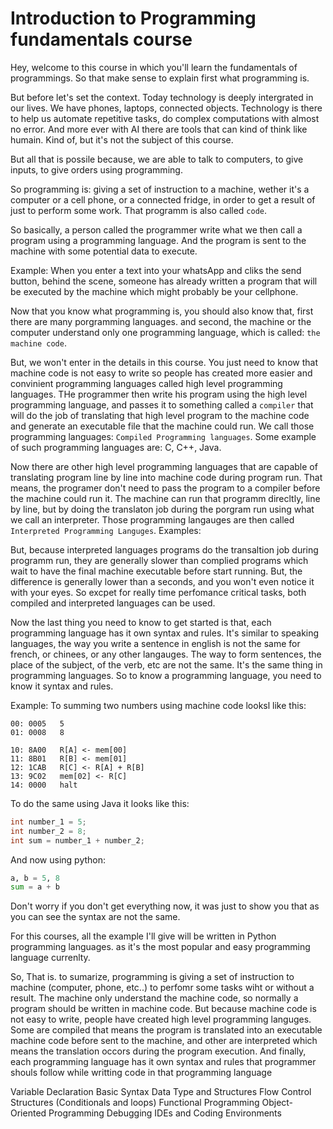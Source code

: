 # Introduction to Programming fundamentals course

Hey, welcome to this course in which you'll learn the fundamentals of programmings.
So that make sense to explain first what programming is.

But before let's set the context.
Today technology is deeply intergrated in our lives. We have phones, laptops, 
connected objects. Technology is there to help us automate repetitive tasks, do
complex computations with almost no error. And more ever with AI there are tools
that can kind of think like humain. Kind of, but it's not the subject of this course.

But all that is possile because, we are able to talk to computers, to give inputs, to give orders
using programming.

So programming is: giving a set of instruction to a machine, wether it's a computer or a cell phone,
or a connected fridge, in order to get a result of just to perform some work.
That programm is also called `code`.

So basically, a person called the programmer write what we then call a program
using a programming language. And the program is sent to the machine with some
potential data to execute.

Example: When you enter a text into your whatsApp and cliks the send button, behind the scene,
someone has already written a program that will be executed by the machine which might probably be your
cellphone.

Now that you know what programming is, you should also know that,
first there are many porgramming languages.
and second, the machine or the computer understand only one programming language, which is called: `the machine code`.

But, we won't enter in the details in this course. You just need to know that machine code is not easy to write so people
has created more easier and convinient programming languages called high level programming languages.
THe programmer then write his program using the high level programming language, and passes it to something called a `compiler` that
will do the job of translating that high level program to the machine code and generate an executable file that the machine could run.
We call those programming languages: `Compiled Programming languages`.
Some example of such programming languages are: C, C++, Java.

Now there are other high level programming languages that are capable of translating program line by line into machine code
during program run. That means, the programer don't need to pass the program to a compiler before the machine could run it.
The machine can run that programm direcltly, line by line, but by doing the translaton job during the porgram run using what we call
an interpreter.
Those programming langauges are then called `Interpreted Programming Languges`.
Examples:

But, because interpreted languages programs do the transaltion job during programm run, they are generally slower than complied programs
which wait to have the final machine executable before start running. But, the difference is generally lower than a seconds, and you won't even notice
it with your eyes.
So excpet for really time perfomance critical tasks, both compiled and interpreted languages can be used.


Now the last thing you need to know to get started is that, each programming language has it own syntax and rules.
It's similar to speaking languages, the way you write a sentence in english is not the same for french, or chinees, or any other langauges.
The way to form sentences, the place of the subject, of the verb, etc are not the same.
It's the same thing in programming languages.
So to know a programming language, you need to know it syntax and rules.


Example: To summing two numbers using machine code looksl like this:
```
00: 0005   5
01: 0008   8

10: 8A00   R[A] <- mem[00]
11: 8B01   R[B] <- mem[01]
12: 1CAB   R[C] <- R[A] + R[B]
13: 9C02   mem[02] <- R[C]
14: 0000   halt
```
To do the same using Java it looks like this:
```java
int number_1 = 5;   
int number_2 = 8;  
int sum = number_1 + number_2;  
```

And now using python:
```python
a, b = 5, 8
sum = a + b
```
Don't worry if you don't get everything now, it was just to show you that as you can see the syntax are not the same.


For this courses, all the example I'll give will be written in Python programming languages. as it's the most popular and easy
programming language currenlty.



So, That is. to sumarize, programming is giving a set of instruction to machine (computer, phone, etc..) to perfomr some tasks wiht or without a result.
The machine only understand the machine code, so normally a program should be written in machine code.
But because machine code is not easy to write, people have created high level programming languges. Some are compiled that means the
program is translated into an executable machine code before sent to the machine,
and other are interpreted which means the translation occors during the program execution.
And finally, each programming language has it own syntax and rules that programmer shouls follow while writting code in that programming language



Variable Declaration
Basic Syntax
Data Type and Structures
Flow Control Structures (Conditionals and loops)
Functional Programming
Object-Oriented Programming
Debugging
IDEs and Coding Environments

